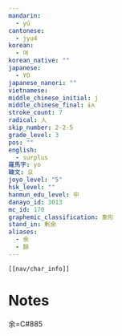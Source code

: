 ```yaml
---
mandarin:
  - yú
cantonese:
  - jyu4
korean:
  - 여
korean_native: ""
japanese:
  - YO
japanese_nanori: ""
vietnamese:
middle_chinese_initial: j
middle_chinese_final: ɨʌ
stroke_count: 7
radical: 人
skip_number: 2-2-5
grade_level: 3
pos: ""
english:
  - surplus
羅馬字: yo
韓文: 요
joyo_level: "5"
hsk_level: ""
hanmun_edu_level: 中
danayo_id: 3013
mc_id: 170
graphemic_classification: 象形
stand_in: 剰余
aliases:
  - 余
  - 餘
---
```

```meta-bind-embed
[[nav/char_info]]
```

# Notes
余=C#885
